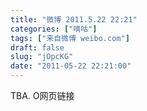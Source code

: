 ```yaml
---
title: "微博 2011.5.22 22:21"
categories: ["嘀咕"]
tags: ["来自微博 weibo.com"]
draft: false
slug: "jOpcKG"
date: "2011-05-22 22:21:00"
---
```


<p>TBA. O网页链接 ​​​​</p>
